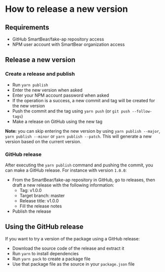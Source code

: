# How to release a new version

## Requirements
- GitHub SmartBear/fake-ap repository access
- NPM user account with SmartBear organization access

## Release a new version

### Create a release and publish
- Run `yarn publish`
- Enter the new version when asked
- Enter your NPM account password when asked
- If the operation is a success, a new commit and tag will be created for the new version
- Push the commit and the tag using `yarn push` (or `git push --follow-tags`)
- Make a release on GitHub using the new tag

**Note:** you can skip entering the new version by using `yarn publish --major`, `yarn publish --minor` or `yarn publish --patch`. This will generate a new version based on the current version.

### GitHub release
After executing the `yarn publish` command and pushing the commit, you can make a GitHub release.
For instance with version `1.0.0`:
- From the SmartBear/fake-ap repository in GitHub, go to releases, then draft a new release with the following information:
  - Tag: v1.0.0
  - Target branch: master
  - Release title: v1.0.0
  - Fill the release notes
- Publish the release

## Using the GitHub release
If you want to try a version of the package using a GitHub release:
- Download the source code of the release and extract it
- Run `yarn` to install dependencies
- Run `yarn pack` to create a package file
- Use that package file as the source in your `package.json` file

